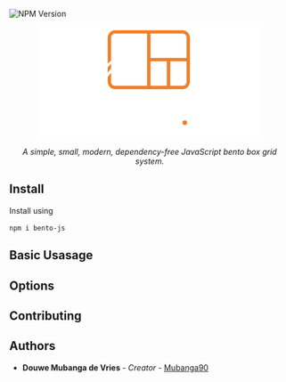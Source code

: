 ![NPM Version](https://img.shields.io/npm/v/bento-js)

<p align="center">
    <img src="logo/Bento Logo Dark.svg"
        height="200">
</p>

<p align="center">
<em>A simple, small, modern, dependency-free JavaScript bento box grid system.</em>
</p>

## Install

Install using

```
npm i bento-js
```

## Basic Usasage

## Options

## Contributing

## Authors

- **Douwe Mubanga de Vries** - _Creator_ - [Mubanga90](https://github.com/mubanga90)
